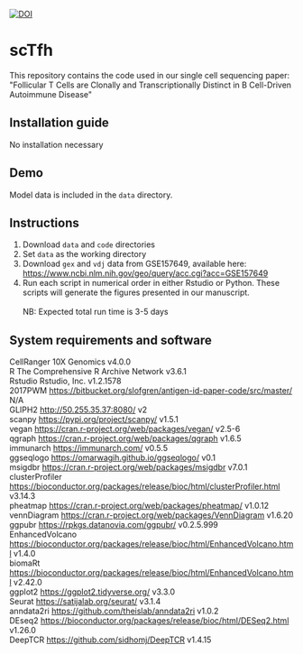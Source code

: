 [![DOI](https://zenodo.org/badge/409003592.svg)](https://zenodo.org/badge/latestdoi/409003592)

# scTfh
This repository contains the code used in our single cell sequencing paper: "Follicular T Cells are Clonally and Transcriptionally Distinct in B Cell-Driven Autoimmune Disease"

## Installation guide
No installation necessary

## Demo
Model data is included in the `data` directory.

## Instructions
1. Download `data` and `code` directories
2. Set `data` as the working directory
3. Download `gex` and `vdj` data from GSE157649, available here: https://www.ncbi.nlm.nih.gov/geo/query/acc.cgi?acc=GSE157649
4. Run each script in numerical order in either Rstudio or Python.  These scripts will generate the figures presented in our manuscript.\
\
NB: Expected total run time is 3-5 days

## System requirements and software
CellRanger	10X Genomics	v4.0.0\
R	The Comprehensive R Archive Network	v3.6.1\
Rstudio 	Rstudio, Inc.	v1.2.1578\
2017PWM	https://bitbucket.org/slofgren/antigen-id-paper-code/src/master/	N/A\
GLIPH2	http://50.255.35.37:8080/	v2\
scanpy	https://pypi.org/project/scanpy/	v1.5.1\
vegan	https://cran.r-project.org/web/packages/vegan/	v2.5-6\
qgraph	https://cran.r-project.org/web/packages/qgraph	v1.6.5\
immunarch	https://immunarch.com/	v0.5.5\
ggseqlogo	https://omarwagih.github.io/ggseqlogo/	v0.1\
msigdbr	https://cran.r-project.org/web/packages/msigdbr	v7.0.1\
clusterProfiler	https://bioconductor.org/packages/release/bioc/html/clusterProfiler.html	v3.14.3\
pheatmap	https://cran.r-project.org/web/packages/pheatmap/	v1.0.12\
vennDiagram	https://cran.r-project.org/web/packages/VennDiagram	v1.6.20\
ggpubr	https://rpkgs.datanovia.com/ggpubr/	v0.2.5.999\
EnhancedVolcano	https://bioconductor.org/packages/release/bioc/html/EnhancedVolcano.html	v1.4.0\
biomaRt	https://bioconductor.org/packages/release/bioc/html/EnhancedVolcano.html	v2.42.0\
ggplot2	https://ggplot2.tidyverse.org/	v3.3.0\
Seurat	https://satijalab.org/seurat/	v3.1.4\
anndata2ri	https://github.com/theislab/anndata2ri	v1.0.2\
DEseq2	https://bioconductor.org/packages/release/bioc/html/DESeq2.html	v1.26.0\
DeepTCR	https://github.com/sidhomj/DeepTCR	v1.4.15


